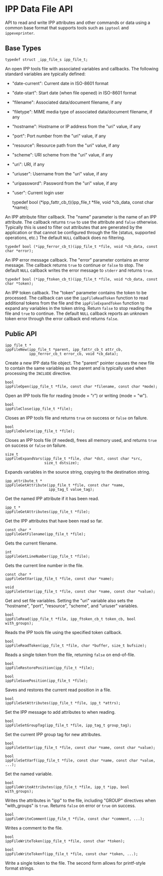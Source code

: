 IPP Data File API
=================

API to read and write IPP attributes and other commands or data using a common base format that supports tools such as `ipptool` and `ippeveprinter`.


Base Types
----------

    typedef struct _ipp_file_s ipp_file_t;

An open IPP tools file with associated variables and callbacks.  The following standard variables are typically defined:

- "date-current": Current date in ISO-8601 format
- "date-start": Start date (when file opened) in ISO-8601 format
- "filename": Associated data/document filename, if any
- "filetype": MIME media type of associated data/document filename, if any
- "hostname": Hostname or IP address from the "uri" value, if any
- "port": Port number from the "uri" value, if any
- "resource": Resource path from the "uri" value, if any
- "scheme": URI scheme from the "uri" value, if any
- "uri": URI, if any
- "uriuser": Username from the "uri" value, if any
- "uripassword": Password from the "uri" value, if any
- "user": Current login user

    typedef bool (*ipp_fattr_cb_t)(ipp_file_t *file, void *cb_data, const char *name);

An IPP attribute filter callback.  The "name" parameter is the name of an IPP attribute.  The callback returns `true` to use the attribute and `false` otherwise.  Typically this is used to filter out attributes that are generated by the application or that cannot be configured through the file (status, supported operations, etc.)  The default `NULL` callback does no filtering.

    typedef bool (*ipp_ferror_cb_t)(ipp_file_t *file, void *cb_data, const char *error);

An IPP error message callback.  The "error" parameter contains an error message.  The callback returns `true` to continue or `false` to stop.  The default `NULL` callback writes the error message to `stderr` and returns `true`.

    typedef bool (*ipp_ftoken_cb_t)(ipp_file_t *file, void *cb_data, const char *token);

An IPP token callback.  The "token" parameter contains the token to be processed.  The callback can use the `ippFileReadToken` function to read additional tokens from the file and the `ippFileExpandToken` function to expand any variables in the token string.  Return `false` to stop reading the file and `true` to continue.  The default `NULL` callback reports an unknown token error through the error callback end returns `false`.


Public API
----------

    ipp_file_t *
    ippFileNew(ipp_file_t *parent, ipp_fattr_cb_t attr_cb,
               ipp_ferror_cb_t error_cb, void *cb_data);

Create a new IPP data file object.  The "parent" pointer causes the new file to contain the same variables as the parent and is typically used when processing the `INCLUDE` directive.

    bool
    ippFileOpen(ipp_file_t *file, const char *filename, const char *mode);

Open an IPP tools file for reading (mode = "r") or writing (mode = "w").

    bool
    ippFileClose(ipp_file_t *file);

Closes an IPP tools file and returns `true` on success or `false` on failure.

    bool
    ippFileDelete(ipp_file_t *file);

Closes an IPP tools file (if needed), frees all memory used, and returns `true` on success or `false` on failure.

    size_t
    ippFileExpandVars(ipp_file_t *file, char *dst, const char *src,
                      size_t dstsize);

Expands variables in the source string, copying to the destination string.

    ipp_attribute_t *
    ippFileGetAttribute(ipp_file_t *file, const char *name,
                        ipp_tag_t value_tag);

Get the named IPP attribute if it has been read.

    ipp_t *
    ippFileGetAttributes(ipp_file_t *file);

Get the IPP attributes that have been read so far.

    const char *
    ippFileGetFilename(ipp_file_t *file);

Gets the current filename.

    int
    ippFileGetLineNumber(ipp_file_t *file);

Gets the current line number in the file.

    const char *
    ippFileGetVar(ipp_file_t *file, const char *name);

    void
    ippFileSetVar(ipp_file_t *file, const char *name, const char *value);

Get and set file variables.  Setting the "uri" variable also sets the "hostname", "port", "resource", "scheme", and "uriuser" variables.

    bool
    ippFileRead(ipp_file_t *file, ipp_ftoken_cb_t token_cb, bool with_groups);

Reads the IPP tools file using the specified token callback.

    bool
    ippFileReadToken(ipp_file_t *file, char *buffer, size_t bufsize);

Reads a single token from the file, returning `false` on end-of-file.

    bool
    ippFileRestorePosition(ipp_file_t *file);

    bool
    ippFileSavePosition(ipp_file_t *file);

Saves and restores the current read position in a file.

    bool
    ippFileSetAttributes(ipp_file_t *file, ipp_t *attrs);

Set the IPP message to add attributes to when reading.

    bool
    ippFileSetGroupTag(ipp_file_t *file, ipp_tag_t group_tag);

Set the current IPP group tag for new attributes.

    bool
    ippFileSetVar(ipp_file_t *file, const char *name, const char *value);

    bool
    ippFileSetVarf(ipp_file_t *file, const char *name, const char *value, ...);

Set the named variable.

    bool
    ippFileWriteAttributes(ipp_file_t *file, ipp_t *ipp, bool with_groups);

Writes the attributes in "ipp" to the file, including "GROUP" directives when "with_groups" is `true`.  Returns `false` on error or `true` on success.

    bool
    ippFileWriteComment(ipp_file_t *file, const char *comment, ...);

Writes a comment to the file.

    bool
    ippFileWriteToken(ipp_file_t *file, const char *token);

    bool
    ippFileWriteTokenf(ipp_file_t *file, const char *token, ...);

Write a single token to the file.  The second form allows for printf-style format strings.
